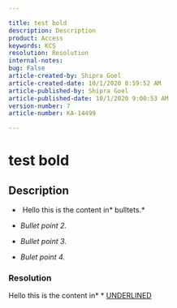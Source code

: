 ```yaml
---  

title: test bold  
description: Description  
product: Access  
keywords: KCS  
resolution: Resolution  
internal-notes:   
bug: False  
article-created-by: Shipra Goel  
article-created-date: 10/1/2020 8:59:52 AM  
article-published-by: Shipra Goel  
article-published-date: 10/1/2020 9:00:53 AM  
version-number: 7  
article-number: KA-14499

---  
```


# test bold

## Description

*    Hello this is the content in* bulltets.*
	
*   *Bullet point 2.*
	
*   *Bullet point 3.*
	
*   *Bulet point 4.*





### Resolution

Hello this is the content in* * <u>UNDERLINED</u>
